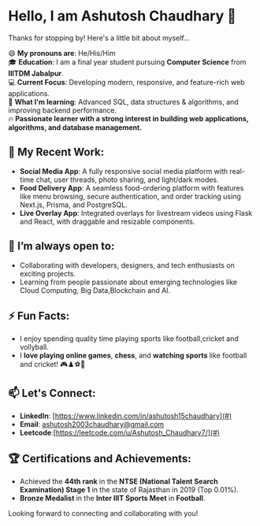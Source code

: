# Hello, I am Ashutosh Chaudhary 👋

Thanks for stopping by! Here's a little bit about myself...  

😄 **My pronouns are**: He/His/Him  
🎓 **Education**: I am a final year student pursuing **Computer Science** from **IIITDM Jabalpur**.  
💻 **Current Focus**: Developing modern, responsive, and feature-rich web applications.  
🌱 **What I'm learning**: Advanced SQL, data structures & algorithms, and improving backend performance.  
🔥 **Passionate learner with a strong interest in building web applications, algorithms, and database management.**  

## 🔭 My Recent Work:
- **Social Media App**: A fully responsive social media platform with real-time chat, user threads, photo sharing, and light/dark modes.  
- **Food Delivery App**: A seamless food-ordering platform with features like menu browsing, secure authentication, and order tracking using Next.js, Prisma, and PostgreSQL.  
- **Live Overlay App**: Integrated overlays for livestream videos using Flask and React, with draggable and resizable components.  

## 👯 I’m always open to:
- Collaborating with developers, designers, and tech enthusiasts on exciting projects.  
- Learning from people passionate about emerging technologies like Cloud Computing, Big Data,Blockchain and AI.  

## ⚡ Fun Facts:
- I enjoy spending quality time playing sports like football,cricket and vollyball.  
- I **love playing online games**, **chess**, and **watching sports** like football and cricket! 🎮♟️⚽🏏  

## 📫 Let's Connect:
  
- **LinkedIn**: [https://www.linkedin.com/in/ashutosh15chaudhary](#)  
- **Email**: [ashutosh2003chaudhary@gmail.com](#)
- **Leetcode**:[https://leetcode.com/u/Ashutosh_Chaudhary7/](#)  

## 🏆 Certifications and Achievements:
- Achieved the **44th rank** in the **NTSE (National Talent Search Examination) Stage 1** in the state of Rajasthan in 2019 (Top 0.01%).  
- **Bronze Medalist** in the **Inter IIIT Sports Meet** in **Football**.  

Looking forward to connecting and collaborating with you!
